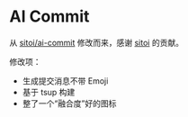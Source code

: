 # AI Commit

从 [sitoi/ai-commit](https://github.com/sitoi/ai-commit) 修改而来，感谢 [sitoi](https://github.com/sitoi) 的贡献。

修改项：

- 生成提交消息不带 Emoji
- 基于 tsup 构建
- 整了一个“融合度”好的图标